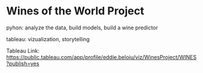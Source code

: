# Wines of the World Project

pyhon: 
analyze the data,
build models,
build a wine predictor
  
tableau:
vizualization,
storytelling

Tableau Link: https://public.tableau.com/app/profile/eddie.beloiu/viz/WinesProject/WINES?publish=yes
